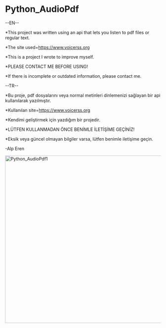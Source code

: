 # Python_AudioPdf

--EN--

*This project was written using an api that lets you listen to pdf files or regular text.

*The site used=https://www.voicerss.org

*This is a project I wrote to improve myself.

*PLEASE CONTACT ME BEFORE USING!

*If there is incomplete or outdated information, please contact me.

--TR--

*Bu proje, pdf dosyalarını veya normal metinleri dinlemenizi sağlayan bir api kullanılarak yazılmıştır.

*Kullanılan site=https://www.voicerss.org

*Kendimi geliştirmek için yazdığım bir projedir.

*LÜTFEN KULLANMADAN ÖNCE BENİMLE İLETİŞİME GEÇİNİZ!

*Eksik veya güncel olmayan bilgiler varsa, lütfen benimle iletişime geçin.

-Alp Eren

<img width="541" alt="Python_AudioPdf1" src="https://github.com/AlpSagdic/Python_AudioPdf/assets/125905845/bd5402ef-e675-45a7-95cd-73c77eeaac95">
